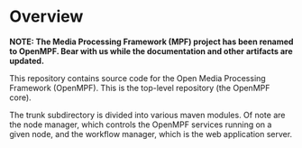 # Overview

**NOTE: The Media Processing Framework (MPF) project has been renamed to OpenMPF. Bear with us
while the documentation and other artifacts are updated.**

This repository contains source code for the Open Media Processing Framework (OpenMPF).
This is the top-level repository (the OpenMPF core).

The trunk subdirectory is divided into various maven modules. Of note are the
node manager, which controls the OpenMPF services running on a given node, and the
workflow manager, which is the web application server.